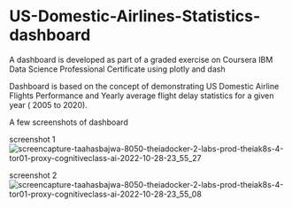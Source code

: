 # US-Domestic-Airlines-Statistics-dashboard

A dashboard is developed as part of a graded exercise on Coursera IBM Data Science Professional Certificate using plotly and dash

Dashboard is based on the concept of demonstrating US Domestic Airline Flights Performance and Yearly average flight delay statistics for a given year ( 2005 to 2020).

A few screenshots of dashboard


screenshot 1
![screencapture-taahasbajwa-8050-theiadocker-2-labs-prod-theiak8s-4-tor01-proxy-cognitiveclass-ai-2022-10-28-23_55_27](https://user-images.githubusercontent.com/5251294/198815766-3287bc1b-4ea6-4663-854e-654700b663b3.png)


screenshot 2
![screencapture-taahasbajwa-8050-theiadocker-2-labs-prod-theiak8s-4-tor01-proxy-cognitiveclass-ai-2022-10-28-23_55_08](https://user-images.githubusercontent.com/5251294/198815774-bd71b597-c469-4eb5-87e2-40867904bfce.png)
